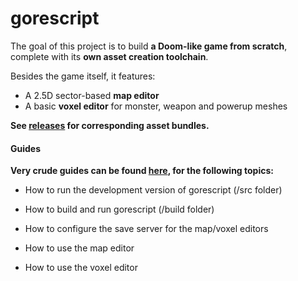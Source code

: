 gorescript
==========

The goal of this project is to build **a Doom-like game from scratch**, complete with its **own asset creation toolchain**.

Besides the game itself, it features:

* A 2.5D sector-based **map editor**
* A basic **voxel editor** for monster, weapon and powerup meshes

**See [releases](https://github.com/timeinvariant/gorescript/releases) for corresponding asset bundles.**

#### Guides

**Very crude guides can be found [here](https://github.com/timeinvariant/gorescript/wiki), for the following topics:**

* How to run the development version of gorescript (/src folder)

* How to build and run gorescript (/build folder)

* How to configure the save server for the map/voxel editors

* How to use the map editor

* How to use the voxel editor
